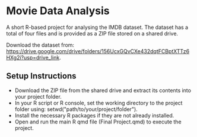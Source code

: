 # Movie Data Analysis

A short R-based project for analysing the IMDB dataset.
The dataset has a total of four files and is provided as a ZIP file stored on a shared drive.

Download the dataset from: https://drive.google.com/drive/folders/156UcxGQvCXe432dqtFCBptXTTz6HXg2i?usp=drive_link.

## Setup Instructions

- Download the ZIP file from the shared drive and extract its contents into your project folder.
- In your R script or R console, set the working directory to the project folder using: setwd("path/to/your/project/folder").
- Install the necessary R packages if they are not already installed.
- Open and run the main R qmd file (Final Project.qmd) to execute the project.
